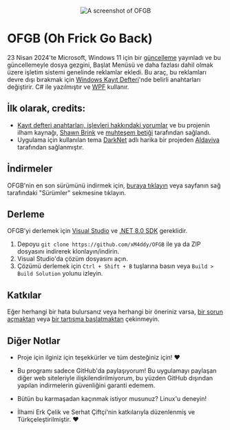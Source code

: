 <p align="center">
    <img src="https://i.ibb.co/ZYgBD06/ofgbF.png" alt="A screenshot of OFGB"/>
</p>

# OFGB (Oh Frick Go Back)
23 Nisan 2024'te Microsoft, Windows 11 için bir [güncelleme](https://support.microsoft.com/en-us/topic/april-23-2024-kb5036980-os-builds-22621-3527-and-22631-3527-preview-5a0d6c49-e42e-4eb4-8541-33a7139281ed) yayınladı ve bu güncellemeyle dosya gezgini, Başlat Menüsü ve daha fazlası dahil olmak üzere işletim sistemi genelinde reklamlar ekledi. Bu araç, bu reklamları devre dışı bırakmak için [Windows Kayıt Defteri](https://en.wikipedia.org/wiki/Windows_Registry)'nde belirli anahtarları değiştirir. C# ile yazılmıştır ve [WPF](https://en.wikipedia.org/wiki/Windows_Presentation_Foundation) kullanır.

## İlk olarak, credits:
- [Kayıt defteri anahtarları, işlevleri hakkındaki yorumlar](https://github.com/xM4ddy/OFGB/blob/92756276178137bb78d7c563733dde0d24f13aff/MainWindow.xaml.cs#L33) ve bu projenin ilham kaynağı, [Shawn Brink](https://www.elevenforum.com/members/brink.2/) ve [muhteşem betiği](https://www.elevenforum.com/t/disable-ads-in-windows-11.8004/) tarafından sağlandı.
- Uygulama için kullanılan tema [DarkNet](https://github.com/Aldaviva/DarkNet) adlı harika bir projeden [Aldaviva](https://github.com/Aldaviva) tarafından sağlanmıştır.

## İndirmeler
OFGB'nin en son sürümünü indirmek için, [buraya tıklayın](https://github.com/xM4ddy/OFGB/releases/latest) veya sayfanın sağ tarafındaki "Sürümler" sekmesine tıklayın.

## Derleme
OFGB'yi derlemek için [Visual Studio](https://visualstudio.microsoft.com/) ve [.NET 8.0 SDK](https://dotnet.microsoft.com/download/dotnet/8.0) gereklidir.

1. Depoyu `git clone https://github.com/xM4ddy/OFGB` ile ya da ZIP dosyasını indirerek klonlayın/indirin.
2. Visual Studio'da çözüm dosyasını açın.
3. Çözümü derlemek için `Ctrl + Shift + B` tuşlarına basın veya `Build > Build Solution` yolunu izleyin.

## Katkılar
Eğer herhangi bir hata bulursanız veya herhangi bir öneriniz varsa, [bir sorun açmaktan](https://github.com/xM4ddy/OFGB/issues) veya [bir tartışma başlatmaktan](https://github.com/xM4ddy/OFGB/discussions) çekinmeyin.


## Diğer Notlar
- Proje için ilginiz için teşekkürler ve tüm desteğiniz için! ❤️

- Bu programı sadece GitHub'da paylaşıyorum! Bu uygulamayı paylaşan diğer web siteleriyle ilişkilendirilmiyorum, bu yüzden GitHub dışından yapılan indirmelerin güvenliğini garanti edemem.

- Bütün bu karmaşadan kaçınmak istiyor musunuz? Linux'u deneyin!

- İlhami Erk Çelik ve Serhat Çiftçi'nin katkılarıyla düzenlenmiş ve Türkçeleştirilmiştir. ❤️